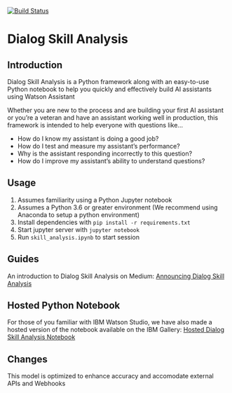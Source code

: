 [![Build Status](https://travis-ci.org/watson-developer-cloud/assistant-dialog-skill-analysis.svg?branch=travis_yml)](https://travis-ci.org/watson-developer-cloud/assistant-dialog-skill-analysis)

# Dialog Skill Analysis 

## Introduction
Dialog Skill Analysis is a Python framework along with an easy-to-use Python notebook to help you quickly and effectively build AI assistants using Watson Assistant 

Whether you are new to the process and are building your first AI assistant or you’re a veteran and have an assistant working well in production, this framework is intended to help everyone with questions like...
- How do I know my assistant is doing a good job?
- How do I test and measure my assistant’s performance?
- Why is the assistant responding incorrectly to this question?
- How do I improve my assistant’s ability to understand questions?

## Usage
1. Assumes familiarity using a Python Jupyter notebook
2. Assumes a Python 3.6 or greater environment (We recommend using Anaconda to setup a python environment)
3. Install dependencies with `pip install -r requirements.txt`
4. Start jupyter server with `jupyter notebook`
5. Run `skill_analysis.ipynb` to start session

## Guides
An introduction to Dialog Skill Analysis on Medium: [Announcing Dialog Skill Analysis](https://medium.com/ibm-watson/announcing-dialog-skill-analysis-for-watson-assistant-83cdfb968178?)

## Hosted Python Notebook
For those of you familiar with IBM Watson Studio, we have also made a hosted version of the notebook available on the IBM Gallery: [Hosted Dialog Skill Analysis Notebook](https://dataplatform.cloud.ibm.com/exchange/public/entry/view/4d77701840fcb2f21587e39fdb887049)

## Changes
This model is optimized to enhance accuracy and accomodate external APIs and Webhooks
